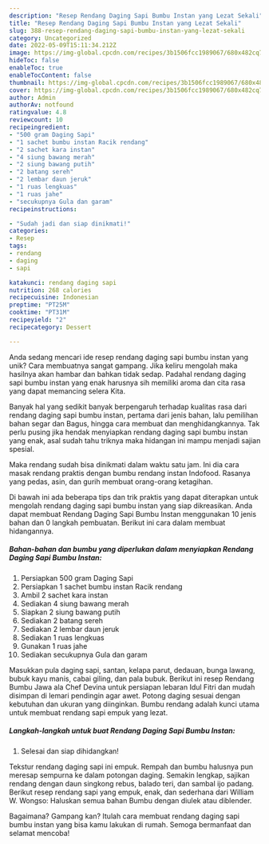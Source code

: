 ```yaml
---
description: "Resep Rendang Daging Sapi Bumbu Instan yang Lezat Sekali"
title: "Resep Rendang Daging Sapi Bumbu Instan yang Lezat Sekali"
slug: 388-resep-rendang-daging-sapi-bumbu-instan-yang-lezat-sekali
category: Uncategorized
date: 2022-05-09T15:11:34.212Z
image: https://img-global.cpcdn.com/recipes/3b1506fcc1989067/680x482cq70/rendang-daging-sapi-bumbu-instan-foto-resep-utama.jpg
hideToc: false
enableToc: true
enableTocContent: false
thumbnail: https://img-global.cpcdn.com/recipes/3b1506fcc1989067/680x482cq70/rendang-daging-sapi-bumbu-instan-foto-resep-utama.jpg
cover: https://img-global.cpcdn.com/recipes/3b1506fcc1989067/680x482cq70/rendang-daging-sapi-bumbu-instan-foto-resep-utama.jpg
author: Admin
authorAv: notfound
ratingvalue: 4.8
reviewcount: 10
recipeingredient:
- "500 gram Daging Sapi"
- "1 sachet bumbu instan Racik rendang"
- "2 sachet kara instan"
- "4 siung bawang merah"
- "2 siung bawang putih"
- "2 batang sereh"
- "2 lembar daun jeruk"
- "1 ruas lengkuas"
- "1 ruas jahe"
- "secukupnya Gula dan garam"
recipeinstructions:

- "Sudah jadi dan siap dinikmati!"
categories:
- Resep
tags:
- rendang
- daging
- sapi

katakunci: rendang daging sapi 
nutrition: 268 calories
recipecuisine: Indonesian
preptime: "PT25M"
cooktime: "PT31M"
recipeyield: "2"
recipecategory: Dessert

---
```





Anda sedang mencari ide resep rendang daging sapi bumbu instan yang unik? Cara membuatnya sangat gampang. Jika keliru mengolah maka hasilnya akan hambar dan bahkan tidak sedap. Padahal rendang daging sapi bumbu instan yang enak harusnya sih memiliki aroma dan cita rasa yang dapat memancing selera Kita.





Banyak hal yang sedikit banyak berpengaruh terhadap kualitas rasa dari rendang daging sapi bumbu instan, pertama dari jenis bahan, lalu pemilihan bahan segar dan Bagus, hingga cara membuat dan menghidangkannya. Tak perlu pusing jika hendak menyiapkan rendang daging sapi bumbu instan yang enak,      asal sudah tahu triknya maka hidangan ini mampu menjadi sajian spesial.














Maka rendang sudah bisa dinikmati dalam waktu satu jam. Ini dia cara masak rendang praktis dengan bumbu rendang instan Indofood. Rasanya yang pedas, asin, dan gurih membuat orang-orang ketagihan.






Di bawah ini ada beberapa tips dan trik praktis yang dapat diterapkan untuk mengolah rendang daging sapi bumbu instan yang siap dikreasikan. Anda dapat membuat Rendang Daging Sapi Bumbu Instan menggunakan 10 jenis bahan dan 0 langkah pembuatan. Berikut ini cara dalam membuat hidangannya.

<!--inarticleads1-->

##### Bahan-bahan dan bumbu yang diperlukan dalam menyiapkan Rendang Daging Sapi Bumbu Instan:

1. Persiapkan 500 gram Daging Sapi
1. Persiapkan 1 sachet bumbu instan Racik rendang
1. Ambil 2 sachet kara instan
1. Sediakan 4 siung bawang merah
1. Siapkan 2 siung bawang putih
1. Sediakan 2 batang sereh
1. Sediakan 2 lembar daun jeruk
1. Sediakan 1 ruas lengkuas
1. Gunakan 1 ruas jahe
1. Sediakan secukupnya Gula dan garam


Masukkan pula daging sapi, santan, kelapa parut, dedauan, bunga lawang, bubuk kayu manis, cabai giling, dan pala bubuk. Berikut ini resep Rendang Bumbu Jawa ala Chef Devina untuk persiapan lebaran Idul Fitri dan mudah disimpan di lemari pendingin agar awet. Potong daging sesuai dengan kebutuhan dan ukuran yang diinginkan. Bumbu rendang adalah kunci utama untuk membuat rendang sapi empuk yang lezat. 

<!--inarticleads2-->

##### Langkah-langkah untuk buat Rendang Daging Sapi Bumbu Instan:


1. Selesai dan siap dihidangkan!

Tekstur rendang daging sapi ini empuk. Rempah dan bumbu halusnya pun meresap sempurna ke dalam potongan daging. Semakin lengkap, sajikan rendang dengan daun singkong rebus, balado teri, dan sambal ijo padang. Berikut resep rendang sapi yang empuk, enak, dan sederhana dari William W. Wongso: Haluskan semua bahan Bumbu dengan diulek atau diblender. 

Bagaimana? Gampang kan? Itulah cara membuat rendang daging sapi bumbu instan yang bisa kamu lakukan di rumah. Semoga bermanfaat dan selamat mencoba!

